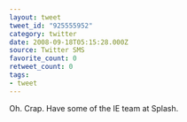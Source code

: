 ```yaml
---
layout: tweet
tweet_id: "925555952"
category: twitter
date: 2008-09-18T05:15:28.000Z
source: Twitter SMS
favorite_count: 0
retweet_count: 0
tags:
- tweet
---
```


Oh. Crap. Have some of the IE team at Splash.
